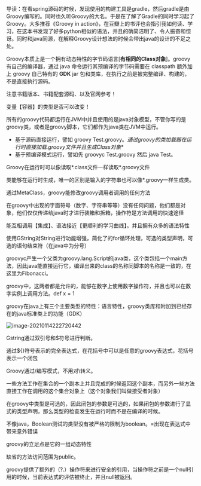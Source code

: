导读：在看spring源码的时候，发现使用的构建工具是gradle，然后gradle是由Groovy编写的。同时也久听Groovy的大名。于是在了解了Gradle的同时学习起了Groovy。大多推荐《Groovy in action》，在豆瓣上的书评也会指引我如何读、学习，在这本书发现了好多python相似的语法，并且的确简洁明了、令人振奋和惊讶。同时和java同源，在解释Groovy设计想法的时候会带出java的设计的不足之处。

Groovy本质上是一个拥有动态特性的字节码语言[**有相同的Class对象**]。groovy 有自己的编译器，通过 java 命令运行其预编译的字节码需要在 classpath 额外加上 groovy 自己特有的 **GDK** jar 包和类库，在执行之前是被完整编译、构建的，不是直接执行源码。

注意书籍版本、书籍配套源码、以及官网参考！

变量【容器】的类型是否可以改变！

所有的groovy代码都运行在JVM中并且使用的是java对象模型，不管你写的是groovy类，或者是groovy脚本，它们都作为java类在JVM中运行。

- 基于源码直接运行，譬如 groovy Test.groovy。**通过groovy的类加载器在运行时直接加载*.groovy文件并且生成Class对象**
- 基于预编译模式运行，譬如先 groovyc Test.groovy 然后 java Test。

Groovy在运行时可以像读取*.class文件一样读取*.groovy文件

类能够在运行时生成，唯一的区别是输入的字符串也可以像*.groovy一样生成类。

通过MetaClass，groovy能修改groovy调用者调用的任何方法

在groovy中出现的字面符号（数字、字符串等等）没有任何问题，他们都是对象，他们仅仅传递给java时才进行装箱和拆箱，操作符是方法调用的快速途径

能互相调用【集成】、语法接近【更顺利的学习曲线】。并且拥有众多的语法特性

使用GString对String进行功能增强，简化了的for循环处理，可选的类型声明，可选的语句结束符（在java中为分号）



groovyc产生一个父类为groovy.lang.Script的java类，这个类包括一个main方法，因此java能直接运行它，编译出来的class的名称同脚本的名称是一致的，在这里为Fibonacci。



groovy中，这两者都是允许的，能够在数字上使用数字操作符，并且也可以在数字实例上调用方法。def x = 1

groovy在java上有三个主要类型的特性：语言特性，groovy类库和附加到已经存在的java标准类上的功能（GDK）

![image-20210114222720442](https://gitee.com/workerbo/gallery/raw/master/2020/image-20210114222720442.png)





Gstring通过双引号和$符号进行判断。

通过${}符号表示的完全表达式，在花括号中可以是任意的groovy表达式，花括号表示一个闭包

Groovy通过/编写模式，不用对\转义。

一些方法工作在集合的一个副本上并且完成的时候返回这个副本，而另外一些方法直接工作在调用的这个集合对象上（这个对象我们叫做接受者对象）

在groovy中类型是可选的，因此闭包的参数是可选的，如果闭包的参数进行了显式的类型声明，那么类型的检查发生在运行时而不是在编译的时候。

不像java，Boolean测试的类型没有被严格的限制为boolean。=出现在表达式中带来意外错误

groovy的立足点是它的一组动态特性

缺省的方法访问范围为public。

groovy提供了额外的（?.）操作符来进行安全的引用，当操作符之前是一个null引用的时候，当前表达式的评估被终止，并且null被返回。